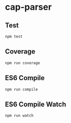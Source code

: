 cap-parser
===

Test
---

    npm test


Coverage
---
    
    npm run coverage
   

ES6 Compile
---
    
    npm run compile

ES6 Compile Watch
---
    
    npm run watch
